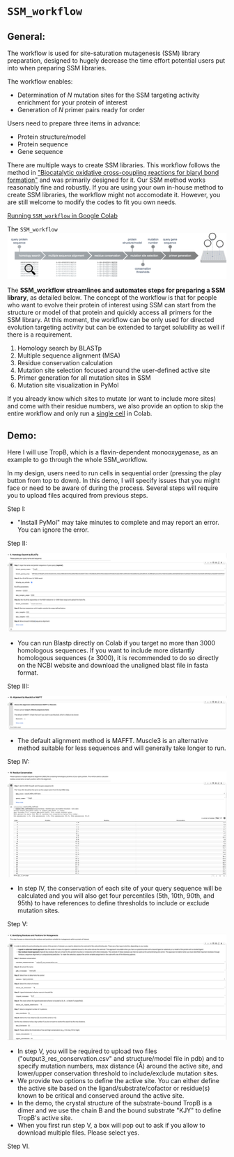 # `SSM_workflow`

## General:

The workflow is used for site-saturation mutagenesis (SSM) library preparation, designed to hugely decrease the time effort potential users put into when preparing SSM libraries.

The workflow enables:

- Determination of *N* mutation sites for the SSM targeting activity enrichment for your protein of interest
- Generation of *N* primer pairs ready for order

Users need to prepare three items in advance:

- Protein structure/model
- Protein sequence
- Gene sequence

There are multiple ways to create SSM libraries. This workflow follows the method in ["Biocatalytic oxidative cross-coupling reactions for biaryl bond formation"](https://www.nature.com/articles/s41586-021-04365-7#Sec3) and was primarily designed for it. Our SSM method works reasonably fine and robustly. If you are using your own in-house method to create SSM libraries, the workflow might not accomodate it. However, you are still welcome to modify the codes to fit you own needs.

[Running `SSM_workflow` in Google Colab](https://colab.research.google.com/drive/1EpV37cbThBZ0HcOOblgUYhhWPXHYe2YD?usp=sharing)

The `SSM_workflow`
![Workflow](docs/SSM_workflow.png)

The **SSM_workflow streamlines and automates steps for preparing a SSM library**, as detailed below. The concept of the workflow is that for people who want to evolve their protein of interest using SSM can start from the structure or model of that protein and quickly access all primers for the SSM library. At this moment, the workflow can be only used for directed evolution targeting activity but can be extended to target solubility as well if there is a requirement. 

1. Homology search by BLASTp
2. Multiple sequence alignment (MSA)
3. Residue conservation calculation
4. Mutation site selection focused around the user-defined active site
5. Primer generation for all mutation sites in SSM
6. Mutation site visualization in PyMol

If you already know which sites to mutate (or want to include more sites) and come with their residue numbers, we also provide an option to skip the entire workflow and only run a [single cell](https://colab.research.google.com/drive/1EpV37cbThBZ0HcOOblgUYhhWPXHYe2YD#scrollTo=-NNC0eIXvLEY&line=5&uniqifier=1) in Colab.

## Demo:

Here I will use TropB, which is a flavin-dependent monooxygenase, as an example to go through the whole SSM_workflow.

In my design, users need to run cells in sequential order (pressing the play button from top to down). In this demo, I will specify issues that you might face or need to be aware of during the process. Several steps will require you to upload files acquired from previous steps.

Step I:
- "Install PyMol" may take minutes to complete and may report an error. You can ignore the error.

Step II:

![Step2](docs/step2_homology_search.png)

- You can run Blastp directly on Colab if you target no more than 3000 homologous sequences. If you want to include more distantly homologous sequences (≥ 3000), it is recommended to do so directly on the NCBI website and download the unaligned blast file in fasta format.

Step III:

![Step3](docs/step3_MSA.png)

- The default alignment method is MAFFT. Muscle3 is an alternative method suitable for less sequences and will generally take longer to run.

Step IV:

![Step4](docs/step4_residue_conservation.png)

- In step IV, the conservation of each site of your query sequence will be calculated and you will also get four percentiles (5th, 10th, 90th, and 95th) to have references to define thresholds to include or exclude mutation sites.

Step V:

![Step5](docs/step5_mutation_sites.png)

- In step V, you will be required to upload two files ("output3_res_conservation.csv" and structure/model file in pdb) and to specify mutation numbers, max distance (Å) around the active site, and lower/upper conservation threshold to include/exclude mutation sites.
- We provide two options to define the active site. You can either define the active site based on the ligand/substrate/cofactor or residue(s) known to be critical and conserved around the active site.
- In the demo, the crystal structure of the substrate-bound TropB is a dimer and we use the chain B and the bound substrate "KJY" to define TropB's active site.
- When you first run step V, a box will pop out to ask if you allow to download multiple files. Please select yes.

Step VI.








